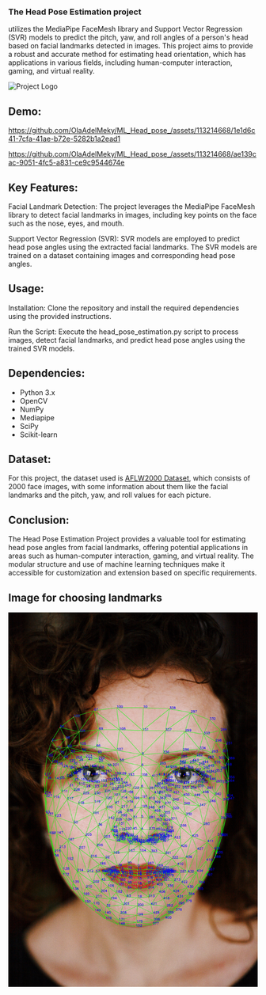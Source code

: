 ### The Head Pose Estimation project 
utilizes the MediaPipe FaceMesh library and Support Vector Regression (SVR) models to predict the pitch, yaw, and roll angles of a person's head based on facial landmarks detected in images. This project aims to provide a robust and accurate method for estimating head orientation, which has applications in various fields, including human-computer interaction, gaming, and virtual reality.

![Project Logo](https://miro.medium.com/v2/resize:fit:604/format:webp/0*3aYfZkNKTeobv07d.png)


## Demo:
https://github.com/OlaAdelMeky/ML_Head_pose_/assets/113214668/1e1d6c41-7cfa-41ae-b72e-5282b1a2ead1



https://github.com/OlaAdelMeky/ML_Head_pose_/assets/113214668/ae139cac-9051-4fc5-a831-ce9c9544674e



## Key Features:

Facial Landmark Detection: The project leverages the MediaPipe FaceMesh library to detect facial landmarks in images, including key points on the face such as the nose, eyes, and mouth.

Support Vector Regression (SVR): SVR models are employed to predict head pose angles using the extracted facial landmarks. The SVR models are trained on a dataset containing images and corresponding head pose angles.

## Usage:

Installation: Clone the repository and install the required dependencies using the provided instructions.

Run the Script: Execute the head_pose_estimation.py script to process images, detect facial landmarks, and predict head pose angles using the trained SVR models.


## Dependencies:

- Python 3.x
- OpenCV
- NumPy
- Mediapipe
- SciPy
- Scikit-learn
  
## Dataset:  
For this project, the dataset used is <a href=http://www.cbsr.ia.ac.cn/users/xiangyuzhu/projects/3DDFA/Database/AFLW2000-3D.zip>AFLW2000 Dataset</a>, which consists of 2000 face images, with some information about them like the facial landmarks and the pitch, yaw, and roll values for each picture.

## Conclusion:

The Head Pose Estimation Project provides a valuable tool for estimating head pose angles from facial landmarks, offering potential applications in areas such as human-computer interaction, gaming, and virtual reality. The modular structure and use of machine learning techniques make it accessible for customization and extension based on specific requirements.

## Image for choosing landmarks
![Project Logo](https://github.com/HotaruK/mediapipe_demo/blob/main/keypoints/face_mesh_no.jpg?raw=true)

